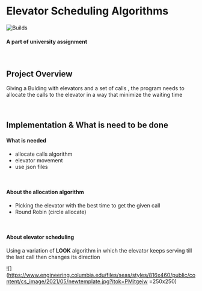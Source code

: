 # **Elevator Scheduling Algorithms**
![Builds](https://github.com/project-chip/connectedhomeip/workflows/Builds/badge.svg)
#### A part of university assignment 


</br>



## Project Overview
Giving a Bulding with elevators and a set of calls , the program needs to allocate the calls to the elevator in a way that minimize the waiting time


</br>

## Implementation & What is need to be done

#### What is needed 
- allocate calls algorithm 
- elevator movement 
- use json files 

</br>

#### About the allocation algorithm
- Picking the elevator with the best time to get the given call 
- Round Robin (circle allocate)

</br>

#### About elevator scheduling
Using a variation of **LOOK** algorithm in which the elevator keeps serving till the last call then changes its direction 



![](https://www.engineering.columbia.edu/files/seas/styles/816x460/public/content/cs_image/2021/05/newtemplate.jpg?itok=PMitgeiw =250x250)
